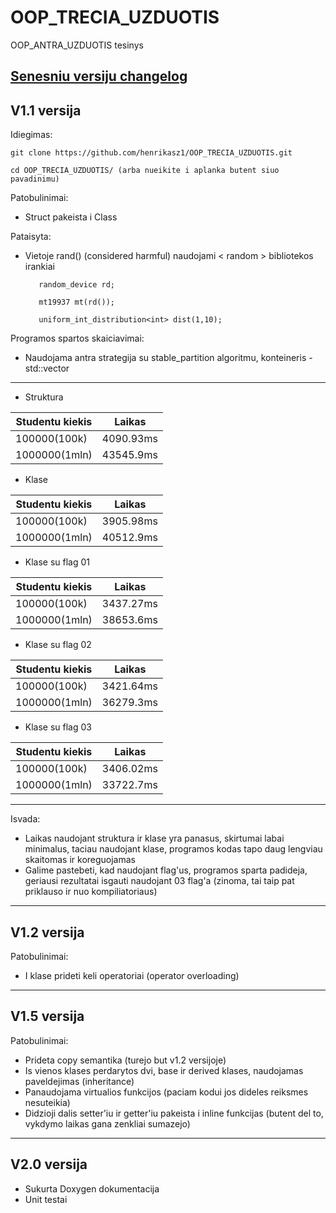 # OOP_TRECIA_UZDUOTIS
OOP_ANTRA_UZDUOTIS tesinys

[Senesniu versiju changelog](https://github.com/henrikasz1/OOP_TRECIA_UZDUOTIS/blob/master/README.md)
----------------------
V1.1 versija
----------------------
Idiegimas:

  `git clone https://github.com/henrikasz1/OOP_TRECIA_UZDUOTIS.git`
  
  `cd OOP_TRECIA_UZDUOTIS/ (arba nueikite i aplanka butent siuo pavadinimu)`
 
Patobulinimai:

  * Struct pakeista i Class
  
Pataisyta:

  * Vietoje rand() (considered harmful) naudojami < random > bibliotekos irankiai
  
           random_device rd;
      
           mt19937 mt(rd());
      
           uniform_int_distribution<int> dist(1,10);
  
Programos spartos skaiciavimai:

   * Naudojama antra strategija su stable_partition algoritmu, konteineris - std::vector
  
  
  
  ------------------------------------------------------------------------------------------
   * Struktura                            
 
  | Studentu kiekis |   Laikas   |         
  |-----------------|------------|          
  |    100000(100k) |  4090.93ms |          
  |   1000000(1mln) |  43545.9ms |          
  
  * Klase
  
  | Studentu kiekis |   Laikas   |
  |-----------------|------------|
  |    100000(100k) |  3905.98ms |
  |   1000000(1mln) |  40512.9ms |
  
  * Klase su flag 01
  
  | Studentu kiekis |   Laikas   |
  |-----------------|------------|
  |    100000(100k) |  3437.27ms |
  |   1000000(1mln) |  38653.6ms |
  
  * Klase su flag 02
  
  | Studentu kiekis |   Laikas   |
  |-----------------|------------|
  |    100000(100k) |  3421.64ms |
  |   1000000(1mln) |  36279.3ms |
  
  * Klase su flag 03
  
  | Studentu kiekis |   Laikas   |
  |-----------------|------------|
  |    100000(100k) |  3406.02ms |
  |   1000000(1mln) |  33722.7ms |
  
--------------------------------------------------------------------------------------------

Isvada:
 * Laikas naudojant struktura ir klase yra panasus, skirtumai labai minimalus, taciau naudojant klase, programos kodas tapo daug lengviau skaitomas ir koreguojamas
 * Galime pastebeti, kad naudojant flag'us, programos sparta padideja, geriausi rezultatai isgauti naudojant 03 flag'a (zinoma, tai taip pat priklauso ir nuo kompiliatoriaus)
 
 
 ----------------
 V1.2 versija
 ----------------
 
 Patobulinimai:
 
 * I klase prideti keli operatoriai (operator overloading)
 
 ----------------
 V1.5 versija
 ----------------
 
 Patobulinimai: 
 
 * Prideta copy semantika (turejo but v1.2 versijoje)
 * Is vienos klases perdarytos dvi, base ir derived klases, naudojamas paveldejimas (inheritance)
 * Panaudojama virtualios funkcijos (paciam kodui jos dideles reiksmes nesuteikia)
 * Didzioji dalis setter'iu ir getter'iu pakeista i inline funkcijas (butent del to, vykdymo laikas gana zenkliai sumazejo)
 
 ----------------
 V2.0 versija
 ----------------
 * Sukurta Doxygen dokumentacija
 * Unit testai
